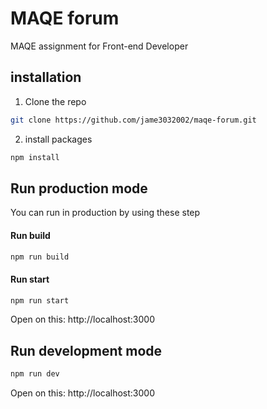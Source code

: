 # MAQE forum

MAQE assignment for Front-end Developer

## installation

1. Clone the repo

```sh
git clone https://github.com/jame3032002/maqe-forum.git
```

2. install packages

```sh
npm install
```

## Run production mode

You can run in production by using these step

#### Run build

```sh
npm run build
```

#### Run start

```sh
npm run start
```

Open on this: http://localhost:3000

## Run development mode

```sh
npm run dev
```

Open on this: http://localhost:3000
